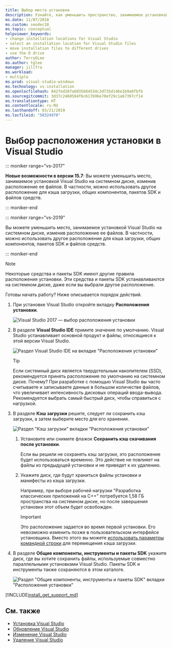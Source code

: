 ```yaml
---
title: Выбор места установки
description: Узнайте, как уменьшить пространство, занимаемое установкой Visual Studio на системном диске, переместив кэш загрузки, общие компоненты, пакеты SDK и средства на разные диски.
ms.date: 11/07/2018
ms.custom: seodec18
ms.topic: conceptual
helpviewer_keywords:
- change installation locations for Visual Studio
- select an installation location for Visual Studio files
- move installation files to different drives
- use the D drive
author: TerryGLee
ms.author: tglee
manager: jillfra
ms.workload:
- multiple
ms.prod: visual-studio-windows
ms.technology: vs-installation
ms.openlocfilehash: 842fed287a6035684534c3d735d146e1b9a0fbfb
ms.sourcegitcommit: 3d37c2460584f6c61769be70ef29c1a67397cf14
ms.translationtype: HT
ms.contentlocale: ru-RU
ms.lasthandoff: 03/21/2019
ms.locfileid: "58324978"
---
```

# <a name="select-the-installation-locations-in-visual-studio"></a>Выбор расположения установки в Visual Studio

::: moniker range="vs-2017"

**Новые возможности в версии 15.7**: Вы можете уменьшить место, занимаемое установкой Visual Studio на системном диске, изменив расположение ее файлов. В частности, можно использовать другое расположение для кэша загрузки, общих компонентов, пакетов SDK и файлов средств.

::: moniker-end

::: moniker range="vs-2019"

Вы можете уменьшить место, занимаемое установкой Visual Studio на системном диске, изменив расположение ее файлов. В частности, можно использовать другое расположение для кэша загрузки, общих компонентов, пакетов SDK и файлов средств.

::: moniker-end

   > [!NOTE]
   > Некоторые средства и пакеты SDK имеют другие правила расположения установки. Эти средства и пакеты SDK устанавливаются на системном диске, даже если вы выбрали другое расположение.

Готовы начать работу? Ниже описывается порядок действий.

1. При установке Visual Studio откройте вкладку **Расположения установки**.

   ![Visual Studio 2017 — выбор расположения установки](media/vs-installation-locations.png "Выберите расположение установки.")

1. В разделе **Visual Studio IDE** примите значение по умолчанию. Visual Studio устанавливает основной продукт и файлы, относящиеся к этой версии Visual Studio.

   ![Раздел Visual Studio IDE на вкладке "Расположения установки"](media/vs-installation-locations-ide.png "Примите значение по умолчанию для раздела Visual Studio IDE на вкладке \"Расположения установки\".")

   > [!TIP]
   > Если системный диск является твердотельным накопителем (SSD), рекомендуется принять расположение по умолчанию на системном диске. Почему? При разработке с помощью Visual Studio вы часто считываете и записываете данные в большом количестве файлов, что увеличивает интенсивность дисковых операций ввода-вывода. Рекомендуется выбрать самый быстрый диск, чтобы справиться с нагрузкой.

1. В разделе **Кэш загрузки** решите, следует ли сохранить кэш загрузки, а затем выберите место для его хранения.

     ![Раздел "Кэш загрузки" вкладки "Расположения установки"](media/vs-installation-locations-cache.png "Выберите, следует ли сохранить кэш загрузки после установки, а затем укажите диск, где будут храниться файлы.")

    1. Установите или снимите флажок **Сохранить кэш скачивания после установки**.

       Если вы решили не сохранять кэш загрузки, это расположение будет использоваться временно. Это действие не повлияет на файлы из предыдущей установки и не приведет к их удалению.

    1. Укажите диск, где будут храниться файлы установки и манифесты из кэша загрузки.

        Например, при выборе рабочей нагрузки "Разработка классических приложений на C++" потребуется 1,58 ГБ пространства на системном диске, но после завершения установки этот объем будет освобожден.

       > [!IMPORTANT]
       > Это расположение задается во время первой установки. Его невозможно изменить позже в пользовательском интерфейсе установщика. Вместо этого вы можете [использовать параметры командной строки](use-command-line-parameters-to-install-visual-studio.md) для перемещения кэша загрузки.

1. В разделе **Общие компоненты, инструменты и пакеты SDK** укажите диск, где вы хотите сохранить файлы, используемые совместно параллельными установками Visual Studio. Пакеты SDK и инструменты также сохраняются в этом каталоге.

   ![Раздел "Общие компоненты, инструменты и пакеты SDK" вкладки "Расположения установки"](media/vs-installation-locations-shared.png "Укажите расположение, где вы хотите сохранить общие компоненты, инструменты и пакеты SDK.")

[!INCLUDE[install_get_support_md](includes/install_get_support_md.md)]

## <a name="see-also"></a>См. также

* [Установка Visual Studio](install-visual-studio.md)
* [Обновление Visual Studio](update-visual-studio.md)
* [Изменение Visual Studio](update-visual-studio.md)
* [Удаление Visual Studio](uninstall-visual-studio.md)

